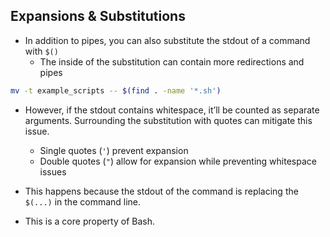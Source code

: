 ## Expansions & Substitutions

- In addition to pipes, you can also substitute the stdout of a command with `$()`
  - The inside of the substitution can contain more redirections and pipes
```bash
mv -t example_scripts -- $(find . -name '*.sh')
```

- However, if the stdout contains whitespace, it’ll be counted as separate arguments. Surrounding the substitution with quotes can mitigate this issue.
  - Single quotes (`'`) prevent expansion
  - Double quotes (`"`) allow for expansion while preventing whitespace issues

- This happens because the stdout of the command is replacing the `$(...)` in the command line.
- This is a core property of Bash.